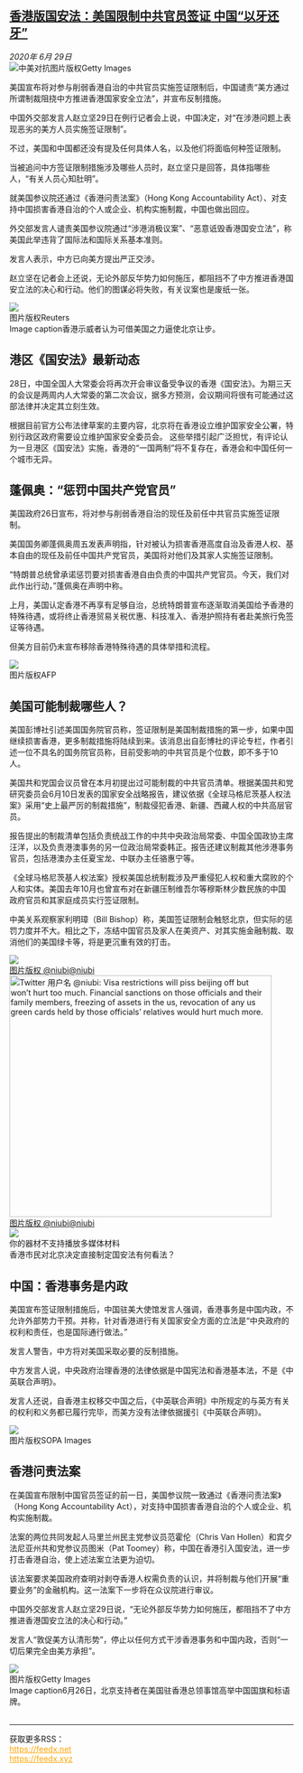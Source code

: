 <!--1593456408000-->
[香港版国安法：美国限制中共官员签证 中国“以牙还牙”](http://www.bbc.com/zhongwen/simp/world-53222406)
------

<div><i>2020年 6月 29日</i></div><div><div class="story-body__inner" property="articleBody"><div class="media-landscape no-caption full-width lead"><span class="image-and-copyright-container"><img class="js-image-replace" alt="中美对抗" src="https://images.weserv.nl/?url=ichef.bbci.co.uk/news/640/cpsprodpb/5478/production/_113142612_f6a37180-8c79-4adc-9cea-2f4d8d8a8339.jpg"><span class="off-screen">图片版权</span><span class="story-image-copyright">Getty Images</span></span></div><p class="story-body__introduction">美国宣布将对参与削弱香港自治的中共官员实施签证限制后，中国谴责“美方通过所谓制裁阻挠中方推进香港国家安全立法”，并宣布反制措施。</p><div id="bbccom_mpu_3" class="bbccom_slot mpu-ad" aria-hidden="true"><div class="bbccom_advert"></div></div><p>中国外交部发言人赵立坚29日在例行记者会上说，中国决定，对“在涉港问题上表现恶劣的美方人员实施签证限制”。</p><p>不过，美国和中国都还没有提及任何具体人名，以及他们将面临何种签证限制。</p><div id="bbccom_mpu_1_2" class="bbccom_slot mpu-ad" aria-hidden="true"><div class="bbccom_advert"></div></div><p>当被追问中方签证限制措施涉及哪些人员时，赵立坚只是回答，具体指哪些人，“有关人员心知肚明”。</p><p>就美国参议院还通过《香港问责法案》（Hong Kong Accountability Act）、对支持中国损害香港自治的个人或企业、机构实施制裁，中国也做出回应。</p><p>外交部发言人谴责美国参议院通过“涉港消极议案”、“恶意诋毁香港国安立法”，称美国此举违背了国际法和国际关系基本准则。</p><p>发言人表示，中方已向美方提出严正交涉。</p><p>赵立坚在记者会上还说，无论外部反华势力如何施压，都阻挡不了中方推进香港国安立法的决心和行动。他们的图谋必将失败，有关议案也是废纸一张。</p><div class="media-landscape has-caption full-width"><span class="image-and-copyright-container"><img src="https://images.weserv.nl/?url=ichef.bbci.co.uk/news/640/cpsprodpb/771B/production/_109919403_hi056344102.jpg"><br><span class="off-screen">图片版权</span><span class="story-image-copyright">Reuters</span></span><figcaption class="media-caption"><span class="off-screen">Image caption</span><span class="media-caption__text">香港示威者认为可借美国之力逼使北京让步。</span></figcaption></div><h2 class="story-body__crosshead">港区《国安法》最新动态</h2><p>28日，中国全国人大常委会将再次开会审议备受争议的香港《国安法》。为期三天的会议是两周内人大常委的第二次会议，据多方预测，会议期间将很有可能通过这部法律并决定其立刻生效。</p><p>根据目前官方公布法律草案的主要内容，北京将在香港设立维护国家安全公署，特别行政区政府需要设立维护国家安全委员会。 这些举措引起广泛担忧，有评论认为一旦港区《国安法》实施，香港的“一国两制”将不复存在，香港会和中国任何一个城市无异。 </p><h2 class="story-body__crosshead">蓬佩奥：“惩罚中国共产党官员”</h2><p>美国政府26日宣布，将对参与削弱香港自治的现任及前任中共官员实施签证限制。</p><p>美国国务卿蓬佩奥周五发表声明指，针对被认为损害香港高度自治及香港人权、基本自由的现任及前任中国共产党官员，美国将对他们及其家人实施签证限制。</p><p>“特朗普总统曾承诺惩罚要对损害香港自由负责的中国共产党官员。今天，我们对此作出行动，”蓬佩奥在声明中称。</p><p>上月，美国认定香港不再享有足够自治，总统特朗普宣布逐渐取消美国给予香港的特殊待遇，或将终止香港贸易关税优惠、科技准入、香港护照持有者赴美旅行免签证等待遇。</p><p>但美方目前仍未宣布移除香港特殊待遇的具体举措和流程。</p><div class="media-landscape no-caption full-width"><span class="image-and-copyright-container"><img src="https://images.weserv.nl/?url=ichef.bbci.co.uk/news/640/cpsprodpb/4545/production/_112533771_061664081.jpg"><br><span class="off-screen">图片版权</span><span class="story-image-copyright">AFP</span></span></div><h2 class="story-body__crosshead">美国可能制裁哪些人？</h2><p>美国彭博社引述美国国务院官员称，签证限制是美国制裁措施的第一步，如果中国继续损害香港，更多制裁措施将陆续到来。该消息出自彭博社的评论专栏，作者引述一位不具名的国务院官员称，目前受影响的中共官员是个位数，即不多于10人。 </p><p>美国共和党国会议员曾在本月初提出过可能制裁的中共官员清单。根据美国共和党研究委员会6月10日发表的国家安全战略报告，建议依据《全球马格尼茨基人权法案》采用“史上最严厉的制裁措施”，制裁侵犯香港、新疆、西藏人权的中共高层官员。 </p><p>报告提出的制裁清单包括负责统战工作的中共中央政治局常委、中国全国政协主席汪洋，以及负责港澳事务的另一位政治局常委韩正。报告还建议制裁其他涉港事务官员，包括港澳办主任夏宝龙、中联办主任骆惠宁等。 </p><p>《全球马格尼茨基人权法案》授权美国总统制裁涉及严重侵犯人权和重大腐败的个人和实体。美国去年10月也曾宣布对在新疆压制维吾尔等穆斯林少数民族的中国政府官员和其家庭成员实行签证限制。 </p><p>中美关系观察家利明璋（Bill Bishop）称，美国签证限制会触怒北京，但实际的惩罚力度并不大。相比之下，冻结中国官员及家人在美资产、对其实施金融制裁、取消他们的美国绿卡等，将是更沉重有效的打击。 </p><div class="social-embed"><div class="social-embed-post social-embed-fallbacktwitter embed-image-wrap" style="max-width: 465px"><a class="embed-original-post-link" href=https://twitter.com/niubi/status/1276555304168239105?s=20><div class="media-landscape full-width embed-screenshot-js"><span class="image-and-copyright-container"><img src="https://images.weserv.nl/?url=ichef.bbci.co.uk/news/1024/socialembed/https://twitter.com/niubi/status/1276555304168239105?s=20~/zhongwen/simp/world-53222406"><br><span class="off-screen">图片版权 @niubi</span><span class="story-image-copyright" aria-hidden="true">@niubi</span></span></div><noscript><div class="media-landscape full-width embed-screenshot-nonejs"><span class="image-and-copyright-container"><img alt="Twitter 用户名 @niubi: Visa restrictions will piss beijing off but won’t hurt too much. Financial sanctions on those officials and their family members, freezing of assets in the us, revocation of any us green cards held by those officials’ relatives would hurt much more. " src="https://images.weserv.nl/?url=ichef.bbci.co.uk/news/1024/socialembed/https://twitter.com/niubi/status/1276555304168239105?s=20~/zhongwen/simp/world-53222406" width="465" height="428"><span class="off-screen">图片版权 @niubi</span><span class="story-image-copyright" aria-hidden="true">@niubi</span></span></div></noscript></a></div></div><div class="media-with-caption"><div class="player-with-placeholder"><img class="media-placeholder player-with-placeholder__image narrative-video-placeholder" src="https://images.weserv.nl/?url=ichef.bbci.co.uk/images/ic/720x405/p08dygs4.jpg"><div class="player-with-placeholder__caption">你的器材不支持播放多媒体材料</div><div class="player-with-placeholder"><div class="media-player-wrapper"><div class="js-media-player-unprocessed media-player" data-playable='{"settings":{"counterName":"zhongwensimp.world.story.53222406.page","edition":"US","pageType":"eav2","uniqueID":"53222406","ui":{"locale":{"lang":"zh-hans"}},"externalEmbedUrl":"https:\/\/www.bbc.com\/zhongwen\/simp\/world-53222406\/embed","insideIframe":false,"statsObject":{"clipPID":"p08dyflx"},"playlistObject":{"title":"\u9999\u6e2f\u5e02\u6c11\u5bf9\u5317\u4eac\u51b3\u5b9a\u76f4\u63a5\u5236\u5b9a\u56fd\u5b89\u6cd5\u6709\u4f55\u770b\u6cd5\uff1f","holdingImageURL":"https:\/\/ichef.bbci.co.uk\/images\/ic\/$recipe\/p08dygs4.jpg","guidance":"","embedRights":"allowed","summary":"\u9999\u6e2f\u5e02\u6c11\u5bf9\u5317\u4eac\u51b3\u5b9a\u76f4\u63a5\u5236\u5b9a\u56fd\u5b89\u6cd5\u6709\u4f55\u770b\u6cd5\uff1f","liveRewind":false,"simulcast":false,"items":[{"vpid":"p08dyflz","live":false,"duration":210,"kind":"programme"}]}},"otherSettings":{"advertisingAllowed":true,"continuousPlayCfg":{"enabled":false},"isAutoplayOnForAudience":false}}'></div></div></div></div>    <figcaption class="media-with-caption__caption"><span class="off-screen"></span>香港市民对北京决定直接制定国安法有何看法？</figcaption></div><h2 class="story-body__crosshead">中国：香港事务是内政</h2><p>美国宣布签证限制措施后，中国驻美大使馆发言人强调，香港事务是中国内政，不允许外部势力干预。并称，针对香港进行有关国家安全方面的立法是“中央政府的权利和责任，也是国际通行做法。” </p><p>发言人警告，中方将对美国采取必要的反制措施。 </p><p>中方发言人说，中央政府治理香港的法律依据是中国宪法和香港基本法，不是《中英联合声明》。</p><p>发言人还说，自香港主权移交中国之后，《中英联合声明》中所规定的与英方有关的权利和义务都已履行完毕，而美方没有法律依据援引《中英联合声明》。 </p><div class="media-landscape no-caption full-width"><span class="image-and-copyright-container"><img src="https://images.weserv.nl/?url=ichef.bbci.co.uk/news/640/cpsprodpb/68B1/production/_112410862_gettyimages-1213167888.jpg"><br><span class="off-screen">图片版权</span><span class="story-image-copyright">SOPA Images</span></span></div><h2 class="story-body__crosshead">香港问责法案</h2><p>在美国宣布限制中国官员签证的前一日，美国参议院一致通过《香港问责法案》（Hong Kong Accountability Act），对支持中国损害香港自治的个人或企业、机构实施制裁。</p><p>法案的两位共同发起人马里兰州民主党参议员范霍伦（Chris Van Hollen）和宾夕法尼亚州共和党参议员图米（Pat Toomey）称，中国在香港引入国安法，进一步打击香港自治，使上述法案立法更为迫切。</p><p>该法案要求美国政府查明对剥夺香港人权需负责的认识，并将制裁与他们开展“重要业务”的金融机构。这一法案下一步将在众议院进行审议。</p><p>中国外交部发言人赵立坚29日说，“无论外部反华势力如何施压，都阻挡不了中方推进香港国安立法的决心和行动。”</p><p>发言人“敦促美方认清形势”，停止以任何方式干涉香港事务和中国内政，否则“一切后果完全由美方承担”。</p><div class="media-landscape has-caption full-width"><span class="image-and-copyright-container"><img src="https://images.weserv.nl/?url=ichef.bbci.co.uk/news/640/cpsprodpb/1EDE/production/_113120970_whatsubject.jpg"><br><span class="off-screen">图片版权</span><span class="story-image-copyright">Getty Images</span></span><figcaption class="media-caption"><span class="off-screen">Image caption</span><span class="media-caption__text">6月26日，北京支持者在美国驻香港总领事馆高举中国国旗和标语牌。</span></figcaption></div></div></div><br><hr><div>获取更多RSS：<br><a href="https://feedx.net" style="color:orange" target="_blank">https://feedx.net</a> <br><a href="https://feedx.xyz" style="color:orange" target="_blank">https://feedx.xyz</a><br></div>
